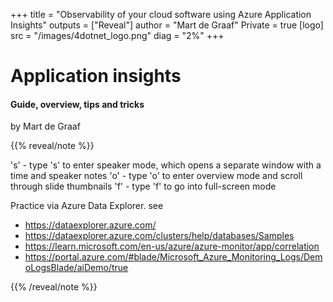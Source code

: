 +++
title = "Observability of your cloud software using Azure Application Insights"
outputs = ["Reveal"]
author = "Mart de Graaf"
Private = true
[logo]
src = "/images/4dotnet_logo.png"
diag = "2%"
+++

# Application insights
#### Guide, overview, tips and tricks
by Mart de Graaf

{{% reveal/note %}}

's' - type 's' to enter speaker mode, which opens a separate window with a time and speaker notes
'o' - type 'o' to enter overview mode and scroll through slide thumbnails
'f' - type 'f' to go into full-screen mode

Practice via Azure Data Explorer. see
- https://dataexplorer.azure.com/
- https://dataexplorer.azure.com/clusters/help/databases/Samples
- https://learn.microsoft.com/en-us/azure/azure-monitor/app/correlation
- https://portal.azure.com/#blade/Microsoft_Azure_Monitoring_Logs/DemoLogsBlade/aiDemo/true

{{% /reveal/note %}}


<!-- ---
Notes


# Azure Async SignalR flow

---

# Async Azure durable function fan out -->
